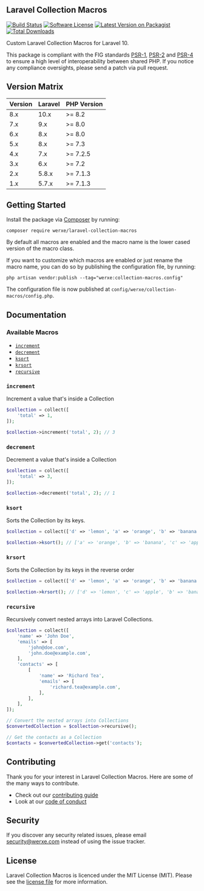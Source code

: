 ## Laravel Collection Macros

[![Build Status][icon-github-workflow]][link-github-workflow]
[![Software License][icon-license]][link-license]
[![Latest Version on Packagist][icon-version]][link-packagist]
[![Total Downloads][icon-downloads]][link-packagist]

Custom Laravel Collection Macros for Laravel 10.

This package is compliant with the FIG standards [PSR-1][link-psr-1], [PSR-2][link-psr-2] and [PSR-4][link-psr-4] to ensure a high level of interoperability between shared PHP. If you notice any compliance oversights, please send a patch via pull request.

## Version Matrix

Version | Laravel | PHP Version
------- | ------- | ------------
8.x     | 10.x    | >= 8.2
7.x     | 9.x     | >= 8.0
6.x     | 8.x     | >= 8.0
5.x     | 8.x     | >= 7.3
4.x     | 7.x     | >= 7.2.5
3.x     | 6.x     | >= 7.2
2.x     | 5.8.x   | >= 7.1.3
1.x     | 5.7.x   | >= 7.1.3

## Getting Started

Install the package via [Composer](https://getcomposer.org/) by running:

```
composer require werxe/laravel-collection-macros
```

By default all macros are enabled and the macro name is the lower cased version of the macro class.

If you want to customize which macros are enabled or just rename the macro name, you can do so by publishing the configuration file, by running:

```
php artisan vendor:publish --tag="werxe:collection-macros.config"
```

The configuration file is now published at `config/werxe/collection-macros/config.php`.

## Documentation

### Available Macros

- [`increment`](#increment)
- [`decrement`](#decrement)
- [`ksort`](#ksort)
- [`krsort`](#krsort)
- [`recursive`](#recursive)

### `increment`

Increment a value that's inside a Collection

```php
$collection = collect([
    'total' => 1,
]);

$collection->increment('total', 2); // 3
```

### `decrement`

Decrement a value that's inside a Collection

```php
$collection = collect([
    'total' => 3,
]);

$collection->decrement('total', 2); // 1
```

### `ksort`

Sorts the Collection by its keys.

```php
$collection = collect(['d' => 'lemon', 'a' => 'orange', 'b' => 'banana', 'c' => 'apple']);

$collection->ksort(); // ['a' => 'orange', 'b' => 'banana', 'c' => 'apple', 'd' => 'lemon']
```

### `krsort`

Sorts the Collection by its keys in the reverse order

```php
$collection = collect(['d' => 'lemon', 'a' => 'orange', 'b' => 'banana', 'c' => 'apple']);

$collection->krsort(); // ['d' => 'lemon', 'c' => 'apple', 'b' => 'banana', 'a' => 'orange']
```

### `recursive`

Recursively convert nested arrays into Laravel Collections.

```php
$collection = collect([
    'name' => 'John Doe',
    'emails' => [
        'john@doe.com',
        'john.doe@example.com',
    ],
    'contacts' => [
        [
            'name' => 'Richard Tea',
            'emails' => [
                'richard.tea@example.com',
            ],
        ],
    ],
]);

// Convert the nested arrays into Collections
$convertedCollection = $collection->recursive();

// Get the contacts as a Collection
$contacts = $convertedCollection->get('contacts');
```

## Contributing

Thank you for your interest in Laravel Collection Macros. Here are some of the many ways to contribute.

- Check out our [contributing guide](/.github/CONTRIBUTING.md)
- Look at our [code of conduct](/.github/CODE_OF_CONDUCT.md)

## Security

If you discover any security related issues, please email security@werxe.com instead of using the issue tracker.

## License

Laravel Collection Macros is licenced under the MIT License (MIT). Please see the [license file](LICENSE) for more information.

[link-psr-1]:           http://www.php-fig.org/psr/psr-1/
[link-psr-2]:           http://www.php-fig.org/psr/psr-2/
[link-psr-4]:           http://www.php-fig.org/psr/psr-4/
[link-github-workflow]: https://github.com/werxe/laravel-collection-macros/actions?query=workflow%3ATests
[link-license]:         https://opensource.org/licenses/MIT
[link-packagist]:       https://packagist.org/packages/werxe/laravel-collection-macros

[icon-github-workflow]: https://github.com/werxe/laravel-collection-macros/workflows/Tests/badge.svg?branch=8.x
[icon-license]:         https://poser.pugx.org/werxe/laravel-collection-macros/license
[icon-version]:         https://poser.pugx.org/werxe/laravel-collection-macros/version
[icon-downloads]:       https://poser.pugx.org/werxe/laravel-collection-macros/downloads
